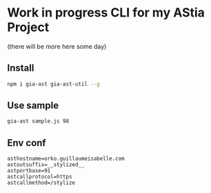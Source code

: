 #  Work in progress CLI for my AStia Project

(there will be more here some day)

## Install

```sh
npm i gia-ast gia-ast-util --g
```

## Use sample
```sh
gia-ast sample.js 98
```

## Env conf

```dotenv
asthostname=orko.guillaumeisabelle.com
astoutsuffix=__stylized__
astportbase=91
astcallprotocol=https
astcallmethod=/stylize

```
